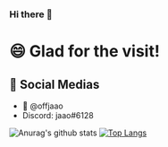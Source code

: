 ### Hi there 👋

# 😄 Glad for the visit!

## 💬 Social Medias
  - 🐤 @offjaao
  - Discord: jaao#6128

![Anurag's github stats](https://github-readme-stats.vercel.app/api?username=offjaao&show_icons=true&theme=dark)
[![Top Langs](https://github-readme-stats.vercel.app/api/top-langs/?username=offjaao&theme=dark)](https://github.com/anuraghazra/github-readme-stats)

